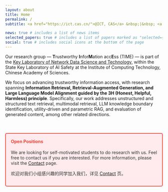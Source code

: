 ```yaml
---
layout: about
title: Home
permalink: /
subtitle: <a href="https://ict.cas.cn/">@ICT, CAS</a> &nbsp;|&nbsp; <a href="https://github.com/Trustworthy-Information-Access">@GitHub</a> &nbsp;|&nbsp; <a href="https://github.com/temp-tina/temp-tina.github.io/blob/main/assets/img/temp-wechat.jpg">@Wechat</a>

news: true # includes a list of news items
selected_papers: true # includes a list of papers marked as "selected={true}"
social: true # includes social icons at the bottom of the page
---
```



Our research group — **T**rustworthy **I**nfor**M**ation acc**E**ss (TIME) — is part of the [Key Laboratory of Network Data Science and Technology](https://ict.cas.cn/jssgk/zzjg/kyxt/wlzdsys/js/), within the State Key Laboratory of AI Safety at the Institute of Computing Technology, Chinese Academy of Sciences. 

We focus on advancing trustworthy information access, with research spanning **Information Retrieval, Retrieval-Augmented Generation, and Large Language Model Alignment guided by the 3H (Honest, Helpful, Harmless) principle**. 
Specifically, our work addresses unstructured and structured text retrieval, multimodal retrieval, LLM knowledge boundary identification, utility-driven and parametric RAG, and evaluation of generated content, among other related directions.

<!-- 可信信息获取小组隶属于中国科学院计算技术研究所网络数据科学与技术重点实验室。
我们致力于面向可信信息获取的基础与应用研究，主要方向包括信息检索、检索增强生成（RAG）、以及基于3H原则（真实、有效、无害）的大模型对齐。
具体研究内容涵盖非结构化/结构化文本检索、多模态检索、大模型知识边界识别、以有用性为导向的RAG、参数化RAG、生成内容评价等。 -->


<br>

<div style="border: 2px solid #f44336; background-color: #ffebee; padding: 16px; border-radius: 5px; margin: 20px 0;">
    <h4 style="color: #f44336; margin-top: 0;">Open Positions</h4>
    <p style="color: #333;">We are looking for self-motivated students to do research with us. Feel free to contact us if you are interested. For more information, please visit the <a href="https://temp-tina.github.io/contact/">Contact</a> page.</p>
    <p style="color: #333;">欢迎对我们小组感兴趣的同学加入我们，详见 <a href="https://temp-tina.github.io/contact/">Contact</a> 页。</p>
</div>